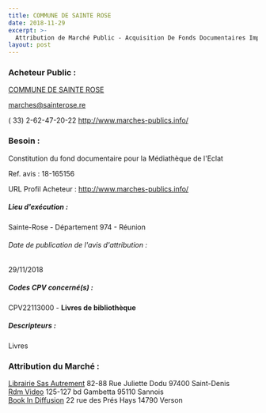 ```yaml
---
title: COMMUNE DE SAINTE ROSE
date: 2018-11-29
excerpt: >-
  Attribution de Marché Public - Acquisition De Fonds Documentaires Imprimes Sonores Audiovisuels Et Multimedias Pour L'Espace Citoyen Du Livre Et Des Arts Pour Tous "Eclat "
layout: post
---
```


### Acheteur Public : 
<a href="/acheteur-137/siren-219740198"> COMMUNE DE SAINTE ROSE</a><br/>



marches@sainterose.re

( 33) 2-62-47-20-22
http://www.marches-publics.info/
### Besoin :

Constitution du fond documentaire pour la Médiathèque de l'Eclat

Ref. avis : 18-165156

URL Profil Acheteur : http://www.marches-publics.info/

##### Lieu d'exécution :

Sainte-Rose - Département 974 - Réunion

###### Date de publication de l'avis d'attribution : 
29/11/2018

##### Codes CPV concerné(s) :
CPV22113000 - **Livres de bibliothèque** <br/>

##### Descripteurs :
Livres <br/>

### Attribution du Marché :
<a href="/entreprise-550/siren-347811051"> Librairie Sas Autrement</a>    82-88 Rue Juliette Dodu 97400 Saint-Denis <br/>
<a href="/entreprise-545/siren-317526309"> Rdm Video</a>    125-127 bd Gambetta 95110 Sannois <br/>
<a href="/entreprise-571/siren-531445070"> Book In Diffusion</a>    22 rue des Prés Hays 14790 Verson <br/>
